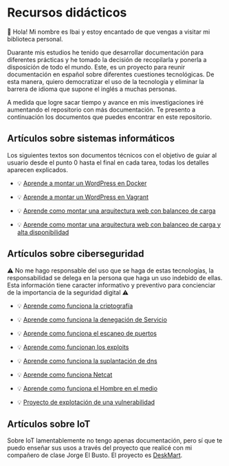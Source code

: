 # Recursos didácticos

👋 Hola! Mi nombre es Ibai y estoy encantado de que vengas a visitar mi biblioteca personal.

Duarante mis estudios he tenido que desarrollar documentación para diferentes prácticas y he tomado la decisión de recopilarla y ponerla a disposición de todo el mundo. Este, es un proyecto para reunir documentación en español sobre diferentes cuestiones tecnológicas. De esta manera, quiero democratizar el uso de la tecnología y eliminar la barrera de idioma que supone el inglés a muchas personas.

A medida que logre sacar tiempo y avance en mis investigaciones iré aumentando el repositorio con más documentación. Te presento a continuación los documentos que puedes encontrar en este repositorio.


## Artículos sobre sistemas informáticos  <a name="Articulos_sobre_sistemas_informaticos"></a>
Los siguientes textos son documentos técnicos con el objetivo de guiar al usuario desde el punto 0 hasta el final en cada tarea, todas los detalles aparecen explicados.

- 💡 [Aprende a montar un WordPress en Docker](sistemas/Documentacion_tecnica_de_una_aplicacion_con_contenedores/Documentacion_tecnica_de_una_aplicacion_con_contenedores.md)

- 💡 [Aprende a montar un WordPress en Vagrant](sistemas/Documentacion_tecnica_de_una_aplicacion_web_virtualizada/Documentacion_tecnica_de_una_aplicacion_web_virtualizada.md)

- 💡 [Aprende como montar una arquitectura web con balanceo de carga](sistemas/Documentacion_tecnica_de_una_arquitectura_web_con_balanceo_de_carga/Documentacion_tecnica_de_una_arquitectura_web_con_balanceo_de_carga.md)

- 💡 [Aprende como montar una arquitectura web con balanceo de carga y alta disponibilidad](sistemas/Documentacion_tecnica_de_una_arquitectura_web_con_balanceo_de_carga_y_alta_disponibilidad/Documentacion_tecnica_de_una_arquitectura_web_con_balanceo_de_carga_y_alta_disponibilidad.md)


## Artículos sobre ciberseguridad <a name="Articulos_sobre_ciberseguridad"></a>

⚠️ No me hago responsable del uso que se haga de estas tecnologías, la responsabilidad se delega en la persona que haga un uso indebido de ellas. Esta información tiene caracter informativo y preventivo para concienciar de la importancia de la seguridad digital ⚠️

- 💡 [Aprende como funciona la criptografía](ciberseguridad/Criptografia/Criptografia.md)

- 💡 [Aprende como funciona la denegación de Servicio](ciberseguridad/Denegacion_del_servicio/Denegacion_del_servicio.md)

- 💡 [Aprende como funciona el escaneo de puertos](ciberseguridad/Escaneo_de_puertos/Escaneo_de_puertos.md)

- 💡 [Aprende como funcionan los exploits](ciberseguridad/Exploit/Exploit.md)


- 💡 [Aprende como funciona la suplantación de dns](ciberseguridad/Suplantacion_dns/Suplantacion_dns.md)

- 💡 [Aprende como funciona Netcat](ciberseguridad/Netcat/Netcat.md)

- 💡 [Aprende como funciona el Hombre en el medio](ciberseguridad/Hombre_en_el_medio/Hombre_en_el_medio.md)

- 💡 [Proyecto de explotación de una vulnerabilidad](ciberseguridad/Explotacion_de_una_vulnerabilidad_DEMO/Explotacion_de_una_vulnerabilidad_DEMO.md)

## Artículos sobre IoT <a name="Articulos_sobre_IoT"></a>
Sobre IoT lamentablemente no tengo apenas documentación, pero sí que te puedo enseñar sus usos a través del proyecto que realicé con mi compañero de clase Jorge El Busto. El proyecto es [DeskMart](IoT/Proyecto_deskmart_DEMO/deskmart.md).


